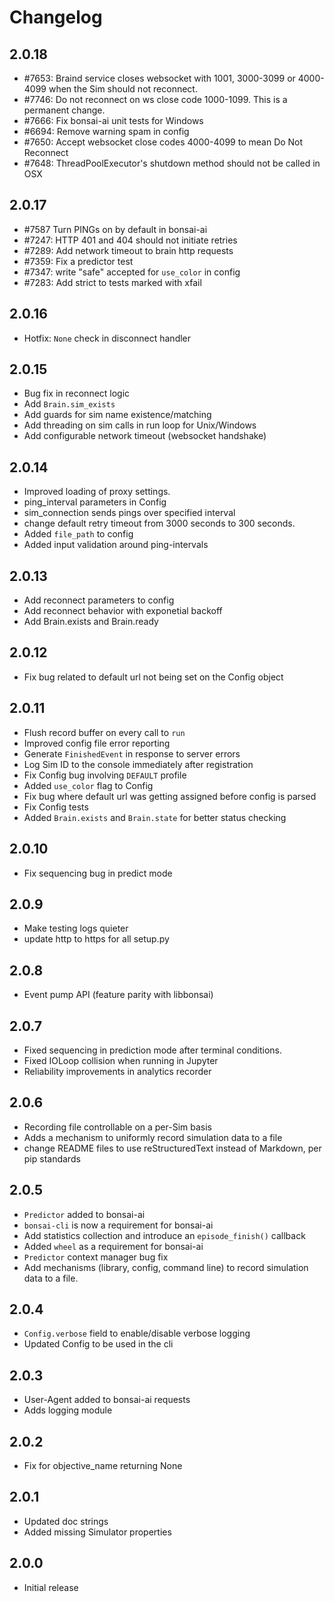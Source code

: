 # Changelog

## 2.0.18
- #7653: Braind service closes websocket with 1001, 3000-3099 or 4000-4099 when the Sim should not reconnect.
- #7746: Do not reconnect on ws close code 1000-1099. This is a permanent change.
- #7666: Fix bonsai-ai unit tests for Windows
- #6694: Remove warning spam in config
- #7650: Accept websocket close codes 4000-4099 to mean Do Not Reconnect
- #7648: ThreadPoolExecutor's shutdown method should not be called in OSX

## 2.0.17
- #7587 Turn PINGs on by default in bonsai-ai
- #7247: HTTP 401 and 404 should not initiate retries
- #7289: Add network timeout to brain http requests
- #7359: Fix a predictor test
- #7347: write "safe" accepted for `use_color` in config
- #7283: Add strict to tests marked with xfail

## 2.0.16
- Hotfix: `None` check in disconnect handler

## 2.0.15
- Bug fix in reconnect logic
- Add `Brain.sim_exists`
- Add guards for sim name existence/matching
- Add threading on sim calls in run loop for Unix/Windows
- Add configurable network timeout (websocket handshake)

## 2.0.14
- Improved loading of proxy settings.
- ping_interval parameters in Config
- sim_connection sends pings over specified interval
- change default retry timeout from 3000 seconds to 300 seconds.
- Added `file_path` to config
- Added input validation around ping-intervals

## 2.0.13
- Add reconnect parameters to config
- Add reconnect behavior with exponetial backoff
- Add Brain.exists and Brain.ready

## 2.0.12
- Fix bug related to default url not being set on the Config object

## 2.0.11
- Flush record buffer on every call to `run`
- Improved config file error reporting
- Generate `FinishedEvent` in response to server errors
- Log Sim ID to the console immediately after registration
- Fix Config bug involving `DEFAULT` profile
- Added `use_color` flag to Config
- Fix bug where default url was getting assigned before config is parsed
- Fix Config tests
- Added `Brain.exists` and `Brain.state` for better status checking

## 2.0.10
- Fix sequencing bug in predict mode

## 2.0.9
- Make testing logs quieter
- update http to https for all setup.py

## 2.0.8
- Event pump API (feature parity with libbonsai)

## 2.0.7
- Fixed sequencing in prediction mode after terminal conditions.
- Fixed IOLoop collision when running in Jupyter
- Reliability improvements in analytics recorder

## 2.0.6
- Recording file controllable on a per-Sim basis
- Adds a mechanism to uniformly record simulation data to a file
- change README files to use reStructuredText instead of Markdown, per pip standards

## 2.0.5
- `Predictor` added to bonsai-ai
- `bonsai-cli` is now a requirement for bonsai-ai
- Add statistics collection and introduce an `episode_finish()` callback
- Added `wheel` as a requirement for bonsai-ai
- `Predictor` context manager bug fix
- Add mechanisms (library, config, command line) to record simulation data to a file.

## 2.0.4
- `Config.verbose` field to enable/disable verbose logging
- Updated Config to be used in the cli

## 2.0.3
- User-Agent added to bonsai-ai requests
- Adds logging module

## 2.0.2
- Fix for objective_name returning None

## 2.0.1
- Updated doc strings
- Added missing Simulator properties

## 2.0.0
- Initial release
